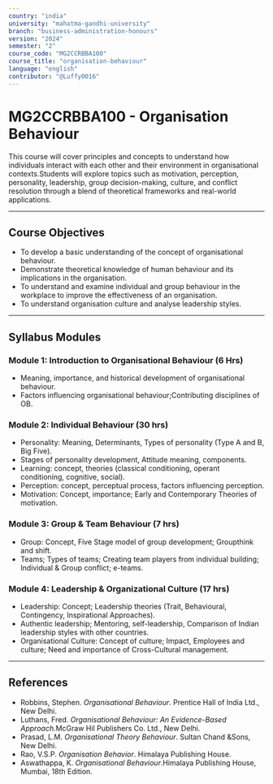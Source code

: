 ```yaml
---
country: "india"
university: "mahatma-gandhi-university"
branch: "business-administration-honours"
version: "2024"
semester: "2"
course_code: "MG2CCRBBA100"
course_title: "organisation-behaviour"
language: "english"
contributor: "@Luffy0016"
---
```

# MG2CCRBBA100 - Organisation Behaviour

 This course will cover principles and concepts to understand how individuals interact with each other and their environment in organisational contexts.Students will explore topics such as motivation, perception, personality, leadership, group decision-making, culture, and conflict resolution through a blend of theoretical frameworks and real-world applications. 

---
## Course Objectives

* To develop a basic understanding of the concept of organisational behaviour. 
* Demonstrate theoretical knowledge of human behaviour and its implications in the organisation. 
* To understand and examine individual and group behaviour in the workplace to improve the effectiveness of an organisation. 
* To understand organisation culture and analyse leadership styles. 

---
## Syllabus Modules

### Module 1: Introduction to Organisational Behaviour (6 Hrs)
* Meaning, importance, and historical development of organisational behaviour. 
* Factors influencing organisational behaviour;Contributing disciplines of OB. 

### Module 2: Individual Behaviour (30 hrs)
* Personality: Meaning, Determinants, Types of personality (Type A and B, Big Five). 
* Stages of personality development, Attitude meaning, components.
* Learning: concept, theories (classical conditioning, operant conditioning, cognitive, social).
* Perception: concept, perceptual process, factors influencing perception.
* Motivation: Concept, importance; Early and Contemporary Theories of motivation. 

### Module 3: Group & Team Behaviour (7 hrs)
* Group: Concept, Five Stage model of group development; Groupthink and shift. 
* Teams; Types of teams; Creating team players from individual building; Individual & Group conflict; e-teams. 

### Module 4: Leadership & Organizational Culture (17 hrs)
* Leadership: Concept; Leadership theories (Trait, Behavioural, Contingency, Inspirational Approaches). 
* Authentic leadership; Mentoring, self-leadership, Comparison of Indian leadership styles with other countries.
* Organisational Culture: Concept of culture; Impact, Employees and culture; Need and importance of Cross-Cultural management. 
---
## References
* Robbins, Stephen. *Organisational Behaviour*. Prentice Hall of India Ltd., New Delhi.
* Luthans, Fred. *Organisational Behaviour: An Evidence-Based Approach*.McGraw Hil Publishers Co. Ltd., New Delhi. 
* Prasad, L.M. *Organisational Theory Behaviour*. Sultan Chand &Sons, New Delhi. 
* Rao, V.S.P. *Organisation Behavior*. Himalaya Publishing House. 
* Aswathappa, K. *Organisational Behaviour*.Himalaya Publishing House, Mumbai, 18th Edition. 